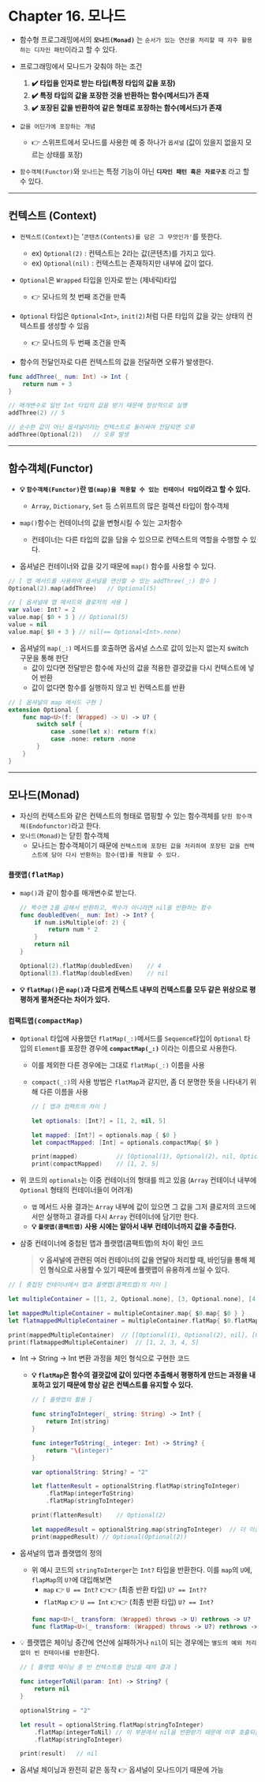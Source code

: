 # **Chapter 16. 모나드**
- 함수형 프로그래밍에서의 **`모나드(Monad)`** 는 `순서가 있는 연산을 처리할 때 자주 활용하는 디자인 패턴`이라고 할 수 있다.

- 프로그래밍에서 모나드가 갖춰야 하는 조건
  1. **✔️ 타입을 인자로 받는 타입(특정 타입의 값을 포장)**
  2. **✔️ 특정 타입의 값을 포장한 것을 반환하는 함수(메서드)가 존재**
  3. **✔️ 포장된 값을 반환하여 같은 형태로 포장하는 함수(메서드)가 존재**

- `값을 어딘가에 포장하는 개념`
  - 👉 스위프트에서 모나드를 사용한 예 중 하나가 `옵셔널` (값이 있을지 없을지 모르는 상태를 포장)

- `함수객체(Functor)`와 `모나드`는 특정 기능이 아닌 **`디자인 패턴 혹은 자료구조`** 라고 할 수 있다.

---

## 컨텍스트 (Context)
- `컨텍스트(Context)`는 '`콘텐츠(Contents)를 담은 그 무엇인가'`를 뜻한다.
  - ex) `Optional(2)` : 컨텍스트는 2라는 값(콘텐츠)를 가지고 있다.
  - ex) `Optional(nil)` : 컨텍스트는 존재하지만 내부에 값이 없다.

- `Optional`은 `Wrapped` 타입을 인자로 받는 (제네릭)타입
  - 👉 모나드의 첫 번째 조건을 만족
- `Optional` 타입은 `Optional<Int>`, `init(2)`처럼 다른 타입의 값을 갖는 상태의 컨텍스트를 생성할 수 있음
  - 👉 모나드의 두 번째 조건을 만족

- 함수의 전달인자로 다른 컨텍스트의 값을 전달하면 오류가 발생한다.
``` Swift
func addThree(_ num: Int) -> Int {
    return num + 3
}

// 매개변수로 일반 Int 타입의 값을 받기 때문에 정상적으로 실행
addThree(2) // 5

// 순수한 값이 아닌 옵셔널이라는 컨텍스트로 둘러싸여 전달되면 오류
addThree(Optional(2))   // 오류 발생
```
---

## 함수객체(Functor)
- **💡 `함수객체(Functor)`란 `맵(map)을 적용할 수 있는 컨테이너 타입`이라고 할 수 있다.**
  - `Array`, `Dictionary`, `Set` 등 스위프트의 많은 컬렉션 타입이 함수객체

- `map()`함수는 컨테이너의 값을 변형시킬 수 있는 고차함수
  - 컨테이너는 다른 타입의 값을 담을 수 있으므로 컨텍스트의 역할을 수행할 수 있다.
- 옵셔널은 컨테이너와 값을 갖기 때문에 `map()` 함수를 사용할 수 있다.
``` Swift
// [ 맵 메서드를 사용하여 옵셔널을 연산할 수 있는 addThree(_:) 함수 ]
Optional(2).map(addThree)   // Optional(5)
```
``` Swift
// [ 옵셔널에 맵 메서드와 클로저의 사용 ]
var value: Int? = 2
value.map{ $0 + 3 } // Optional(5)
value = nil
value.map{ $0 + 3 } // nil(== Optional<Int>.none)
```

- 옵셔널의 `map(_:)` 메서드를 호출하면 옵셔널 스스로 값이 있는지 없는지 switch 구문을 통해 판단
  - 값이 있다면 전달받은 함수에 자신의 값을 적용한 결괏값을 다시 컨텍스트에 넣어 반환
  - 값이 없다면 함수를 실행하지 않고 빈 컨텍스트를 반환
``` Swift
// [ 옵셔널의 map 메서드 구현 ]
extension Optional {
    func map<U>(f: (Wrapped) -> U) -> U? {
        switch self {
            case .some(let x): return f(x)
            case .none: return .none
        }
    }
}
```
---

## 모나드(Monad)
- 자신의 컨텍스트와 같은 컨텍스트의 형태로 맵핑할 수 있는 함수객체를 `닫힌 함수객체(Endofunctor)`라고 한다.
- `모나드(Monad)`는 닫힌 함수객체
  - 모나드는 함수객체이기 때문에 `컨텍스트에 포장된 값을 처리하여 포장된 값을 컨텍스트에 담아 다시 반환하는 함수(맵)를 적용할 수 있다.`

### `플랫맵(flatMap)`
- `map()`과 같이 함수를 매개변수로 받는다.
    ``` Swift
    // 짝수면 2를 곱해서 반환하고, 짝수가 아니라면 nil을 반환하는 함수
    func doubledEven(_ num: Int) -> Int? {
        if num.isMultiple(of: 2) {
            return num * 2
        }
        return nil
    }

    Optional(2).flatMap(doubledEven)    // 4
    Optional(3).flatMap(doubledEven)    // nil
    ```

- **💡 `flatMap()`은 `map()`과 다르게 컨텍스트 내부의 컨텍스트를 모두 같은 위상으로 평평하게 펼쳐준다는 차이가 있다.**

### `컴팩트맵(compactMap)`
- `Optional` 타입에 사용했던 `flatMap(_:)`메서드를 `Sequence`타입이 `Optional` 타입의 `Element`를 포장한 경우에 **`compactMap(_:)`** 이라는 이름으로 사용한다.
  - 이를 제외한 다른 경우에는 그대로 `flatMap(_:)` 이름을 사용
  - `compact(_:)`의 사용 방법은 `flatMap`과 같지만, 좀 더 분명한 뜻을 나타내기 위해 다른 이름을 사용

    ``` Swift
    // [ 맵과 컴팩트의 차이 ]

    let optionals: [Int?] = [1, 2, nil, 5]

    let mapped: [Int?] = optionals.map { $0 }
    let compactMapped: [Int] = optionals.compactMap{ $0 }

    print(mapped)           // [Optional(1), Optional(2), nil, Optional(5)]
    print(compactMapped)    // [1, 2, 5]
    ```
- 위 코드의 `optionals`는 이중 컨테이너의 형태를 띄고 있음 (`Array` 컨테이너 내부에 `Optional` 형태의 컨테이너들이 어려개)
  - `맵` 메서드 사용 결과는 `Array` 내부에 값이 있으면 그 값을 그저 클로저의 코드에서만 실행하고 결과를 다시 `Array` 컨테이너에 담기만 한다.
  - **💡 `플랫맵(콤팩트맵)` 사용 시에는 알아서 내부 컨테이너까지 값을 추출한다.**

- 삼중 컨테이너에 중첩된 맵과 플랫맵(콤팩트맵)의 차이 확인 코드
  > **💡 옵셔널에 관련된 여러 컨테이너의 값을 연달아 처리할 때, 바인딩을 통해 체인 형식으로 사용할 수 있기 때문에 플랫맵이 유용하게 쓰일 수 있다.**
``` Swift
// [ 중첩된 컨테이너에서 맵과 플랫맵(콤팩트맵)의 차이 ]

let multipleContainer = [[1, 2, Optional.none], [3, Optional.none], [4, 5, Optional.none]]

let mappedMultipleContainer = multipleContainer.map{ $0.map{ $0 } }
let flatmappedMultipleContainer = multipleContainer.flatMap{ $0.flatMap{ $0 } }

print(mappedMultipleContainer)  // [[Optional(1), Optional(2), nil], [Optional(3), nil], [Optional(4), Optional(5), nil]]
print(flatmappedMultipleContainer)  // [1, 2, 3, 4, 5]
```

- Int → String → Int 변환 과정을 체인 형식으로 구현한 코드
  - **💡 `flatMap`은 함수의 결괏값에 값이 있다면 추출해서 평평하게 만드는 과정을 내포하고 있기 때문에 항상 같은 컨텍스트를 유지할 수 있다.**
    ``` Swift
    // [ 플랫맵의 활용 ]

    func stringToInteger(_ string: String) -> Int? {
        return Int(string)
    }

    func integerToString(_ integer: Int) -> String? {
        return "\(integer)"
    }

    var optionalString: String? = "2"

    let flattenResult = optionalString.flatMap(stringToInteger)
        .flatMap(integerToString)
        .flatMap(stringToInteger)

    print(flattenResult)    // Optional(2)

    let mappedResult = optionalString.map(stringToInteger)  // 더 이상 체인 연결 불가
    print(mappedResult) // Optional(Optional(2))
    ```

- 옵셔널의 맵과 플랫맵의 정의
  - 위 예시 코드의 `stringToInterger`는 `Int?` 타입을 반환한다. 이를 `map`의 `U`에, `flapMap`의 `U?`에 대입해보면
    - `map` 👉 `U == Int?` 👉👉 (최종 반환 타입) `U? == Int??`
    - `flatMap` 👉 `U == Int` 👉👉 (최종 반환 타입) `U? == Int?`
    ``` Swift
    func map<U>(_ transform: (Wrapped) throws -> U) rethrows -> U?
    func flatMap<U>(_ transform: (Wrapped) throws -> U?) rethrows -> U?
    ```

- 💡 플랫맵은 체이닝 중간에 연산에 실패하거나 `nil`이 되는 경우에는 `별도의 예외 처리없이 빈 컨테이너를 반환`한다.
    ``` Swift
    // [ 플랫맵 체이닝 중 빈 컨텍스트를 만났을 때의 결과 ]

    func integerToNil(param: Int) -> String? {
        return nil
    }

    optionalString = "2"

    let result = optionalString.flatMap(stringToInteger)
        .flatMap(integerToNil) // 이 부분에서 nil을 반환받기 때문에 이후 호출되는 메서드는 무시
        .flatMap(stringToInteger)

    print(result)   // nil
    ```
- 옵셔널 체이닝과 완전히 같은 동작 👉 옵셔널이 모나드이기 때문에 가능